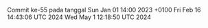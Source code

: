 Commit ke-55 pada tanggal Sun Jan 01 14:00 2023 +0100
Fri Feb 16 14:43:06 UTC 2024
Wed May  1 12:18:50 UTC 2024
